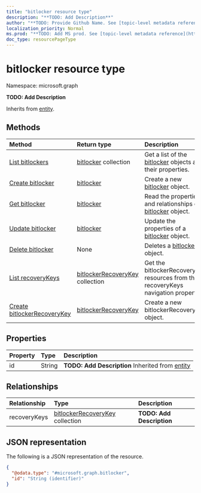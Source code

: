 ```yaml
---
title: "bitlocker resource type"
description: "**TODO: Add Description**"
author: "**TODO: Provide Github Name. See [topic-level metadata reference](https://msgo.azurewebsites.net/add/document/guidelines/metadata.html#topic-level-metadata)**"
localization_priority: Normal
ms.prod: "**TODO: Add MS prod. See [topic-level metadata reference](https://msgo.azurewebsites.net/add/document/guidelines/metadata.html#topic-level-metadata)**"
doc_type: resourcePageType
---
```


# bitlocker resource type

Namespace: microsoft.graph



**TODO: Add Description**


Inherits from [entity](../resources/entity.md).

## Methods
|Method|Return type|Description|
|:---|:---|:---|
|[List bitlockers](../api/bitlocker-list.md)|[bitlocker](../resources/bitlocker.md) collection|Get a list of the [bitlocker](../resources/bitlocker.md) objects and their properties.|
|[Create bitlocker](../api/bitlocker-create.md)|[bitlocker](../resources/bitlocker.md)|Create a new [bitlocker](../resources/bitlocker.md) object.|
|[Get bitlocker](../api/bitlocker-get.md)|[bitlocker](../resources/bitlocker.md)|Read the properties and relationships of a [bitlocker](../resources/bitlocker.md) object.|
|[Update bitlocker](../api/bitlocker-update.md)|[bitlocker](../resources/bitlocker.md)|Update the properties of a [bitlocker](../resources/bitlocker.md) object.|
|[Delete bitlocker](../api/bitlocker-delete.md)|None|Deletes a [bitlocker](../resources/bitlocker.md) object.|
|[List recoveryKeys](../api/bitlocker-list-recoverykeys.md)|[bitlockerRecoveryKey](../resources/bitlockerrecoverykey.md) collection|Get the bitlockerRecoveryKey resources from the recoveryKeys navigation property.|
|[Create bitlockerRecoveryKey](../api/bitlocker-post-recoverykeys.md)|[bitlockerRecoveryKey](../resources/bitlockerrecoverykey.md)|Create a new bitlockerRecoveryKey object.|

## Properties
|Property|Type|Description|
|:---|:---|:---|
|id|String|**TODO: Add Description** Inherited from [entity](../resources/entity.md)|

## Relationships
|Relationship|Type|Description|
|:---|:---|:---|
|recoveryKeys|[bitlockerRecoveryKey](../resources/bitlockerrecoverykey.md) collection|**TODO: Add Description**|

## JSON representation
The following is a JSON representation of the resource.
<!-- {
  "blockType": "resource",
  "keyProperty": "id",
  "@odata.type": "microsoft.graph.bitlocker",
  "baseType": "microsoft.graph.entity",
  "openType": false
}
-->
``` json
{
  "@odata.type": "#microsoft.graph.bitlocker",
  "id": "String (identifier)"
}
```

